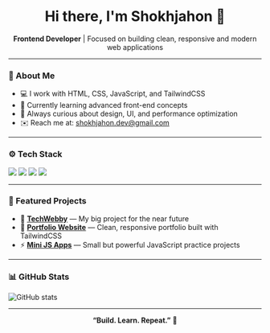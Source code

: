 <!-- Professional GitHub README for Shokhjahon -->

<h1 align="center">Hi there, I'm Shokhjahon 👋</h1>

<p align="center">
  <b>Frontend Developer</b> | Focused on building clean, responsive and modern web applications
</p>

---

### 🧠 About Me
- 💻 I work with HTML, CSS, JavaScript, and TailwindCSS
- 🚀 Currently learning advanced front-end concepts  
- 🌱 Always curious about design, UI, and performance optimization  
- ✉️ Reach me at: shokhjahon.dev@gmail.com

---

### ⚙️ Tech Stack
<p align="left">
  <img src="https://img.shields.io/badge/HTML5-FF7F3F?style=for-the-badge&logo=html5&logoColor=white"/>
  <img src="https://img.shields.io/badge/CSS3-1572B6?style=for-the-badge&logo=css3&logoColor=white"/>
  <img src="https://img.shields.io/badge/JavaScript-F7DF1E?style=for-the-badge&logo=javascript&logoColor=black"/>
  <img src="https://img.shields.io/badge/TailwindCSS-38B2AC?style=for-the-badge&logo=tailwindcss&logoColor=white"/>
</p>

---

### 📂 Featured Projects
- 🧩 [**TechWebby**](#) — My big project for the near future 
- 🎨 [**Portfolio Website**](#) — Clean, responsive portfolio built with TailwindCSS  
- ⚡ [**Mini JS Apps**](#) — Small but powerful JavaScript practice projects  

---

### 📊 GitHub Stats
<p align="left">
  <img src="https://github-readme-stats.vercel.app/api?username=Shokhjahon&show_icons=true&theme=default&title_color=FF7F3F&icon_color=FF7F3F&text_color=333&hide_border=true" alt="GitHub stats"/>
</p>

---

<p align="center">
  <b>“Build. Learn. Repeat.”</b> 🧡
</p>
